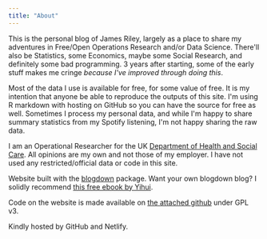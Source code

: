 ```yaml
---
title: "About"
---
```


This is the personal blog of James Riley, largely as a place to share my adventures in Free/Open Operations Research and/or Data Science. There'll also be Statistics, some Economics, maybe some Social Research, and definitely some bad programming. 3 years after starting, some of the early stuff makes me cringe *because I've improved through doing this*.

Most of the data I use is available for free, for some value of free. It is my intention that anyone be able to reproduce the outputs of this site. I'm using R markdown with hosting on GitHub so you can have the source for free as well. Sometimes I process my personal data, and while I'm happy to share summary statistics from my Spotify listening, I'm not happy sharing the raw data.

I am an Operational Researcher for the UK [Department of Health and Social Care](https://www.gov.uk/government/organisations/department-of-health-and-social-care). All opinions are my own and not those of my employer. I have not used any restricted/official data or code in this site.

Website built with the [blogdown](https://github.com/rstudio/blogdown) package. Want your own blogdown blog? I solidly recommend [this free ebook by Yihui](https://bookdown.org/yihui/blogdown/). 

Code on the website is made available on [the attached github](https://github.com/jimr1603/Open_Operational_Research) under GPL v3.

Kindly hosted by GitHub and Netlify.
